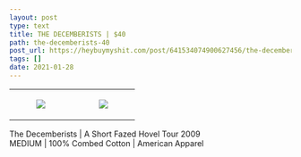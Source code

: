 ```yaml
---
layout: post
type: text
title: THE DECEMBERISTS | $40
path: the-decemberists-40
post_url: https://heybuymyshit.com/post/641534074900627456/the-decemberists-40
tags: []
date: 2021-01-28
---
```




<table style="width:100%;"><tr><td style="vertical-align:top;">
      <figure class="tmblr-full" data-orig-height="2048" data-orig-width="1365" data-orig-src="https://concertshirts.netlify.app/shirts/0341/0341-01.jpg"><img src="https://64.media.tumblr.com/488f3036944806443b35bd4261ec9565/eefbc2ad987e977a-be/s540x810/2df603678e4259deda8b4c32bc4f5f3d3114972d.jpg" data-orig-height="2048" data-orig-width="1365" data-orig-src="https://concertshirts.netlify.app/shirts/0341/0341-01.jpg"/></figure></td>
    <td style="vertical-align:top;">
      <figure class="tmblr-full" data-orig-height="2048" data-orig-width="1365" data-orig-src="https://concertshirts.netlify.app/shirts/0341/0341-02.jpg"><img src="https://64.media.tumblr.com/d3c75fe8c8dbce057b07ee1be632aa0c/eefbc2ad987e977a-e0/s540x810/bfc5450eece5e44d8804c07d9655d5f11616a2ec.jpg" data-orig-height="2048" data-orig-width="1365" data-orig-src="https://concertshirts.netlify.app/shirts/0341/0341-02.jpg"/></figure></td>
  </tr></table><p>
  The Decemberists | A Short Fazed Hovel Tour 2009<br/>MEDIUM | 100% Combed Cotton | American Apparel
</p>
